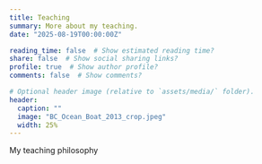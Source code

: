 ```yaml
---
title: Teaching
summary: More about my teaching.
date: "2025-08-19T00:00:00Z"

reading_time: false  # Show estimated reading time?
share: false  # Show social sharing links?
profile: true  # Show author profile?
comments: false  # Show comments?

# Optional header image (relative to `assets/media/` folder).
header:
  caption: ""
  image: "BC_Ocean_Boat_2013_crop.jpeg"
  width: 25%
---
```


My teaching philosophy
